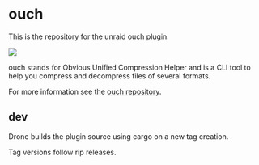 # ouch

This is the repository for the unraid ouch plugin.

<img src="https://git.panaetius.co.uk/dtomlinson91/unraid-ouch/raw/branch/main/assets/unraid-ouch.png"/>

ouch stands for Obvious Unified Compression Helper and is a CLI tool to help you compress and decompress files of several formats.

For more information see the [ouch repository](https://github.com/ouch-org/ouch).
## dev

Drone builds the plugin source using cargo on a new tag creation.

Tag versions follow rip releases.
